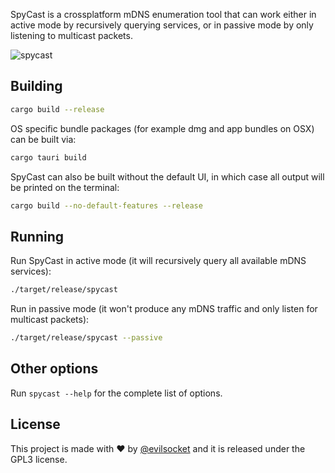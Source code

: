 SpyCast is a crossplatform mDNS enumeration tool that can work either in active mode by recursively querying services, or in passive mode by only listening to multicast packets.

![spycast](https://i.imgur.com/E6n3Xwl.png)

## Building

```sh
cargo build --release
```

OS specific bundle packages (for example dmg and app bundles on OSX) can be built via:

```sh
cargo tauri build
```

SpyCast can also be built without the default UI, in which case all output will be printed on the terminal:

```sh
cargo build --no-default-features --release
```

## Running 

Run SpyCast in active mode (it will recursively query all available mDNS services):

```sh
./target/release/spycast
```

Run in passive mode (it won't produce any mDNS traffic and only listen for multicast packets):

```sh
./target/release/spycast --passive
```

## Other options

Run `spycast --help` for the complete list of options. 

## License

This project is made with ♥  by [@evilsocket](https://twitter.com/evilsocket) and it is released under the GPL3 license.